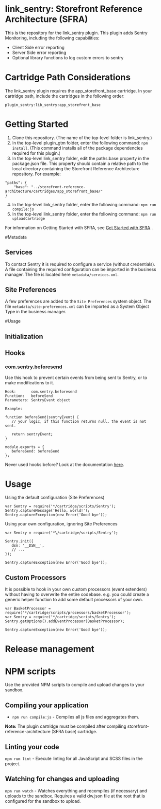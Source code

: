 # link_sentry: Storefront Reference Architecture (SFRA)

This is the repository for the link_sentry plugin. This plugin adds Sentry Monitoring, including
the following capabilities:

* Client Side error reporting
* Server Side error reporting
* Optional library functions to log custom errors to sentry

# Cartridge Path Considerations

The link_sentry plugin requires the app\_storefront\_base cartridge. In your cartridge path, include the cartridges in
the following order:

```
plugin_sentry:lib_sentry:app_storefront_base
```

# Getting Started

1. Clone this repository. (The name of the top-level folder is link_sentry.)
2. In the top-level plugin_gtm folder, enter the following command: `npm install`. (This command installs all of the
   package dependencies required for this plugin.)
3. In the top-level link_sentry folder, edit the paths.base property in the package.json file. This property should
   contain a relative path to the local directory containing the Storefront Reference Architecture repository. For
   example:

```
"paths": {
    "base": "../storefront-reference-architecture/cartridges/app_storefront_base/"
}
```

4. In the top-level link_sentry folder, enter the following command: `npm run compile:js`
5. In the top-level link_sentry folder, enter the following command: `npm run uploadCartridge`

For information on Getting Started with SFRA,
see [Get Started with SFRA](https://documentation.b2c.commercecloud.salesforce.com/DOC1/index.jsp?topic=%2Fcom.demandware.dochelp%2Fcontent%2Fb2c_commerce%2Ftopics%2Fsfra%2Fb2c_sfra_setup.html)
.

#Metadata

## Services
To contact Sentry it is required to configure a service (without credentials). A file containing the required 
configuration can be imported in the business manager. The file is located here `metadata/services.xml`.

## Site Preferences
A few preferences are added to the `Site Preferences` system object. The file `metadata/site-preferences.xml` can be 
imported as a System Object Type in the business manager.

#Usage

## Initialization

## Hooks

### com.sentry.beforesend
Use this hook to prevent certain events from being sent to Sentry, or to make modifications to it.
```
Hook:       com.sentry.beforesend
Function:   beforeSend
Parameters: SentryEvent object

Example:

function beforeSend(sentryEvent) {
   // your logic, if this function returns null, the event is not sent.
   
   return sentryEvent;
}

module.exports = {
   beforeSend: beforeSend
};
```

Never used hooks before? Look at the documentation [here](https://documentation.b2c.commercecloud.salesforce.com/DOC1/topic/com.demandware.dochelp/content/b2c_commerce/topics/sfra/b2c_sfra_hooks.html?resultof=%22%68%6f%6f%6b%73%22%20%22%68%6f%6f%6b%22%20).

# Usage

Using the default configuration (Site Preferences)

```
var Sentry = require('*/cartridge/scripts/Sentry');
Sentry.captureMessage('Hello, world!');
Sentry.captureException(new Error('Good bye'));
```

Using your own configuration, ignoring Site Preferences

```
var Sentry = require('*\/cartridge/scripts/Sentry');

Sentry.init({
   dsn: '__DSN__',
   // ...
});

Sentry.captureException(new Error('Good bye'));
```

## Custom Processors
It is possible to hook in your own custom processors (event extenders) without having to overwrite the entire 
codebase. e.g. you could create a generic helper function to add some default processors
of your own.


```
var BasketProcessor = require('*/cartridge/scripts/processors/basketProcessor');
var Sentry = require('*/cartridge/scripts/Sentry');
Sentry.getOptions().addEventProcessor(BasketProcessor);

Sentry.captureException(new Error('Good bye'));
```

# Release management

# NPM scripts

Use the provided NPM scripts to compile and upload changes to your sandbox.

## Compiling your application

* `npm run compile:js` - Compiles all js files and aggregates them.

**Note:** The plugin cartridge must be compiled after compiling storefront-reference-architecture (SFRA base) cartridge.

## Linting your code

`npm run lint` - Execute linting for all JavaScript and SCSS files in the project.

## Watching for changes and uploading

`npm run watch` - Watches everything and recompiles (if necessary) and uploads to the sandbox. Requires a valid dw.json
file at the root that is configured for the sandbox to upload.
